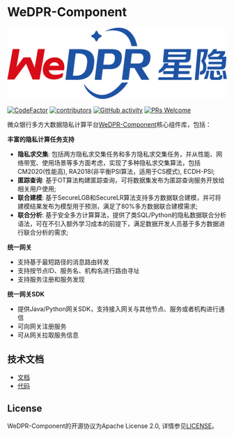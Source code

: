 # WeDPR-Component

![](./static/images/wedpr_logo.png)


[![CodeFactor](https://www.codefactor.io/repository/github/webankblockchain/wedpr-component/badge?s=a4c3fb6ffd39e7618378fe13b6bd06c5846cc103)](https://www.codefactor.io/repository/github/webankblockchain/wedpr-component)
[![contributors](https://img.shields.io/github/contributors/WeBankBlockchain/WeDPR)](https://github.com/WeBankBlockchain/WeDPR-Component/graphs/contributors)
[![GitHub activity](https://img.shields.io/github/commit-activity/m/WeBankBlockchain/WeDPR-Component)](https://github.com/WeBankBlockchain/WeDPR-Component/pulse)
[![PRs Welcome](https://img.shields.io/badge/PRs-welcome-brightgreen.svg?style=flat-square)](http://makeapullrequest.com)

微众银行多方大数据隐私计算平台[WeDPR-Component](https://github.com/WeBankBlockchain/WeDPR-Component)核心组件库，包括：


**丰富的隐私计算任务支持**

- **隐私求交集**: 包括两方隐私求交集任务和多方隐私求交集任务，并从性能、网络带宽、使用场景等多方面考虑，实现了多种隐私求交集算法，包括CM2020(性能高), RA2018(非平衡PSI算法，适用于CS模式), ECDH-PSI;
- **匿踪查询**: 基于OT算法构建匿踪查询，可将数据集发布为匿踪查询服务开放给相关用户使用;
- **联合建模**: 基于SecureLGB和SecureLR算法支持多方数据联合建模，并可将建模结果发布为模型用于预测，满足了80%多方数据联合建模需求;
- **联合分析**: 基于安全多方计算算法，提供了类SQL/Python的隐私数据联合分析语法，可在不引入额外学习成本的前提下，满足数据开发人员基于多方数据进行联合分析的需求;


**统一网关**

- 支持基于最短路径的消息路由转发
- 支持按节点ID、服务名、机构名进行路由寻址
- 支持服务注册和服务发现

**统一网关SDK**

- 提供Java/Python网关SDK，支持接入网关与其他节点、服务或者机构进行通信
- 可向网关注册服务
- 可从网关拉取服务信息


## 技术文档

- [文档](https://wedpr-document.readthedocs.io/zh-cn/latest/)
- [代码](https://github.com/WeBankBlockchain/WeDPR-Component)


## License

WeDPR-Component的开源协议为Apache License 2.0, 详情参见[LICENSE](LICENSE)。